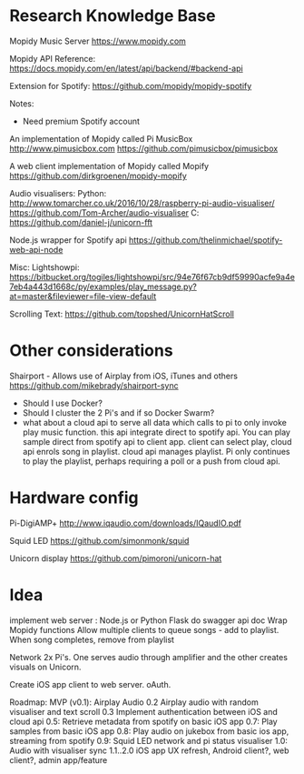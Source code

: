 Research Knowledge Base
========================

Mopidy Music Server
https://www.mopidy.com

Mopidy API Reference:
https://docs.mopidy.com/en/latest/api/backend/#backend-api

Extension for Spotify:
https://github.com/mopidy/mopidy-spotify

Notes:
  - Need premium Spotify account

An implementation of Mopidy called Pi MusicBox
http://www.pimusicbox.com
https://github.com/pimusicbox/pimusicbox

A web client implementation of Mopidy called Mopify
https://github.com/dirkgroenen/mopidy-mopify

Audio visualisers:
Python: http://www.tomarcher.co.uk/2016/10/28/raspberry-pi-audio-visualiser/
        https://github.com/Tom-Archer/audio-visualiser
C: https://github.com/daniel-j/unicorn-fft


Node.js wrapper for Spotify api
https://github.com/thelinmichael/spotify-web-api-node


Misc:
Lightshowpi: https://bitbucket.org/togiles/lightshowpi/src/94e76f67cb9df59990acfe9a4e7eb4a443d1668c/py/examples/play_message.py?at=master&fileviewer=file-view-default

Scrolling Text:
https://github.com/topshed/UnicornHatScroll

Other considerations
====================

Shairport - Allows use of Airplay from iOS, iTunes and others
https://github.com/mikebrady/shairport-sync

- Should I use Docker?
- Should I cluster the 2 Pi's and if so Docker Swarm?
- what about a cloud api to serve all data which calls to pi to only invoke play music function. this api integrate direct to spotify api. You can play sample direct from spotify api to client app. client can select play, cloud api enrols song in playlist. cloud api manages playlist. Pi only continues to play the playlist, perhaps requiring a poll or a push from cloud api.

Hardware config
===============

Pi-DigiAMP+
http://www.iqaudio.com/downloads/IQaudIO.pdf

Squid LED
https://github.com/simonmonk/squid

Unicorn display
https://github.com/pimoroni/unicorn-hat


Idea
====

implement web server : Node.js or Python Flask
  do swagger api doc
  Wrap Mopidy functions
  Allow multiple clients to queue songs - add to playlist. When song completes, remove from playlist

Network 2x Pi's. One serves audio through amplifier and the other creates visuals on Unicorn.

Create iOS app client to web server. oAuth.

Roadmap:
MVP (v0.1): Airplay Audio
0.2 Airplay audio with random visualiser and text scroll
0.3 Implement authentication between iOS and cloud api
0.5: Retrieve metadata from spotify on basic iOS app
0.7: Play samples from basic iOS app
0.8: Play audio on jukebox from basic ios app, streaming from spotify
0.9: Squid LED network and pi status visualiser
1.0: Audio with visualiser sync
1.1..2.0 iOS app UX refresh, Android client?, web client?, admin app/feature

